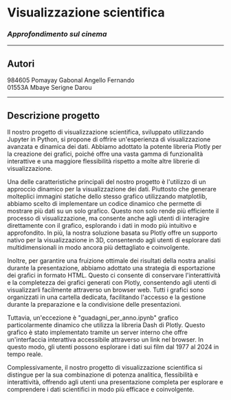 # Visualizzazione scientifica
### *Approfondimento sul cinema*
<hr />

## Autori
984605 Pomayay Gabonal Angello Fernando  
01553A Mbaye Serigne Darou
<hr />

## Descrizione progetto
Il nostro progetto di visualizzazione scientifica, sviluppato utilizzando Jupyter in Python, 
si propone di offrire un'esperienza di visualizzazione avanzata e dinamica dei dati. Abbiamo 
adottato la potente libreria Plotly per la creazione dei grafici, poiché offre una vasta gamma 
di funzionalità interattive e una maggiore flessibilità rispetto a molte altre librerie di 
visualizzazione.

Una delle caratteristiche principali del nostro progetto è l'utilizzo di un approccio dinamico 
per la visualizzazione dei dati. Piuttosto che generare molteplici immagini statiche dello stesso
grafico utilizzando matplotlib, abbiamo scelto di implementare un codice dinamico che permette di 
mostrare più dati su un solo grafico. Questo non solo rende più efficiente il processo di 
visualizzazione, ma consente anche agli utenti di interagire direttamente con il grafico, 
esplorando i dati in modo più intuitivo e approfondito. In più, la nostra soluzione basata su Plotly 
offre un supporto nativo per la visualizzazione in 3D, consentendo agli utenti di esplorare dati 
multidimensionali in modo ancora più dettagliato e coinvolgente.

Inoltre, per garantire una fruizione ottimale dei risultati della nostra analisi durante la 
presentazione, abbiamo adottato una strategia di esportazione dei grafici in formato HTML. Questo 
ci consente di conservare l'interattività e la completezza dei grafici generati con Plotly, 
consentendo agli utenti di visualizzarli facilmente attraverso un browser web. Tutti i grafici 
sono organizzati in una cartella dedicata, facilitando l'accesso e la gestione durante la 
preparazione e la condivisione delle presentazioni.

Tuttavia, un'eccezione è "guadagni_per_anno.ipynb" grafico particolarmente dinamico che utilizza la 
libreria Dash di Plotly. Questo grafico è stato implementato tramite un server interno che offre
un'interfaccia interattiva accessibile attraverso un link nel browser. In questo modo, gli utenti 
possono esplorare i dati sui film dal 1977 al 2024 in tempo reale.

Complessivamente, il nostro progetto di visualizzazione scientifica si distingue per la sua
combinazione di potenza analitica, flessibilità e interattività, offrendo agli utenti una 
presentazione completa per esplorare e comprendere i dati scientifici in modo più efficace
e coinvolgente.
